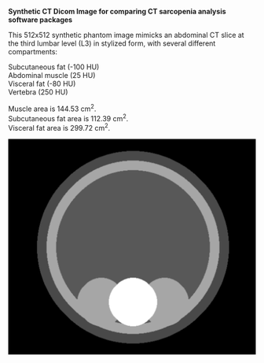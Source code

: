 **Synthetic CT Dicom Image for comparing CT sarcopenia analysis software packages** 

This 512x512 synthetic phantom image mimicks an abdominal CT slice at the third lumbar level (L3) in stylized form, with several different compartments: 

Subcutaneous fat (-100 HU)   
Abdominal muscle (25 HU)   
Visceral fat (-80 HU)    
Vertebra (250 HU)   


Muscle area is 144.53 cm<sup>2</sup>.<br>
Subcutaneous fat area is 112.39 cm<sup>2</sup>.<br>
Visceral fat area is 299.72 cm<sup>2</sup>.<br>

![Preview](https://github.com/Sarcopenia/SarcopeniaTest/blob/main/preview.PNG)
